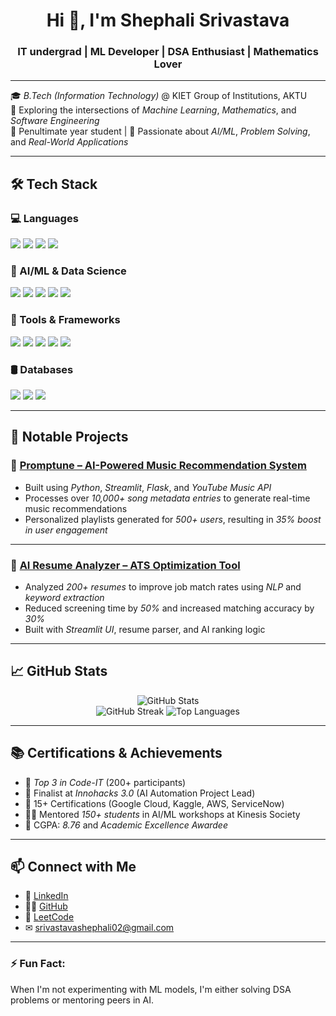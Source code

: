 <h1 align="center">Hi 👋, I'm Shephali Srivastava</h1>
<h3 align="center">IT undergrad | ML Developer | DSA Enthusiast | Mathematics Lover</h3>

---

🎓 *B.Tech (Information Technology)* @ KIET Group of Institutions, AKTU  
🔎 Exploring the intersections of *Machine Learning*, *Mathematics*, and *Software Engineering*  
📌 Penultimate year student | 🧠 Passionate about *AI/ML*, *Problem Solving*, and *Real-World Applications*

---

## 🛠 Tech Stack

### 💻 Languages
<p align="left">
  <img src="https://img.shields.io/badge/C++-00599C?style=for-the-badge&logo=cplusplus&logoColor=white"/>
  <img src="https://img.shields.io/badge/C-555555?style=for-the-badge&logo=c&logoColor=white"/>
  <img src="https://img.shields.io/badge/Python-3776AB?style=for-the-badge&logo=python&logoColor=white"/>
  <img src="https://img.shields.io/badge/JavaScript-F7DF1E?style=for-the-badge&logo=javascript&logoColor=black"/>
</p>

### 🧠 AI/ML & Data Science
<p align="left">
  <img src="https://img.shields.io/badge/TensorFlow-FF6F00?style=for-the-badge&logo=tensorflow&logoColor=white"/>
  <img src="https://img.shields.io/badge/scikit--learn-F7931E?style=for-the-badge&logo=scikit-learn&logoColor=white"/>
  <img src="https://img.shields.io/badge/Numpy-013243?style=for-the-badge&logo=numpy&logoColor=white"/>
  <img src="https://img.shields.io/badge/Pandas-150458?style=for-the-badge&logo=pandas&logoColor=white"/>
  <img src="https://img.shields.io/badge/Matplotlib-11557C?style=for-the-badge&logo=plotly&logoColor=white"/>
</p>

### 🧰 Tools & Frameworks
<p align="left">
  <img src="https://img.shields.io/badge/Flask-000000?style=for-the-badge&logo=flask&logoColor=white"/>
  <img src="https://img.shields.io/badge/Streamlit-FF4B4B?style=for-the-badge&logo=streamlit&logoColor=white"/>
  <img src="https://img.shields.io/badge/OpenCV-5C3EE8?style=for-the-badge&logo=opencv&logoColor=white"/>
  <img src="https://img.shields.io/badge/MediaPipe-FFD600?style=for-the-badge&logo=google&logoColor=black"/>
  <img src="https://img.shields.io/badge/NLTK-76B900?style=for-the-badge&logo=nltk&logoColor=white"/>
</p>

### 🛢 Databases
<p align="left">
  <img src="https://img.shields.io/badge/MySQL-00758F?style=for-the-badge&logo=mysql&logoColor=white"/>
  <img src="https://img.shields.io/badge/Oracle-F80000?style=for-the-badge&logo=oracle&logoColor=white"/>
  <img src="https://img.shields.io/badge/BigQuery-4285F4?style=for-the-badge&logo=google-cloud&logoColor=white"/>
</p>

---

## 🚀 Notable Projects

### 🎵 [Promptune – AI-Powered Music Recommendation System](#)
- Built using *Python*, *Streamlit*, *Flask*, and *YouTube Music API*
- Processes over *10,000+ song metadata entries* to generate real-time music recommendations
- Personalized playlists generated for *500+ users*, resulting in *35% boost in user engagement*

---

### 📄 [AI Resume Analyzer – ATS Optimization Tool](#)
- Analyzed *200+ resumes* to improve job match rates using *NLP* and *keyword extraction*
- Reduced screening time by *50%* and increased matching accuracy by *30%*
- Built with *Streamlit UI*, resume parser, and AI ranking logic

---


## 📈 GitHub Stats

<p align="center">
  <img src="https://github-readme-stats.vercel.app/api?username=srisheph&show_icons=true&theme=tokyonight" alt="GitHub Stats"/>
  <br/>
  <img src="[https://streak-stats.demolab.com?user=srisheph&theme=tokyonight&date_format=M%20j%5B%2C%20Y%5D](https://streak-stats.demolab.com/?user=srisheph&theme=tokyonight&date_format=M%20j%5B%2C%20Y%5D%22%20)" alt="GitHub Streak" />

  <img src="https://github-readme-stats.vercel.app/api/top-langs/?username=srisheph&layout=compact&theme=tokyonight" alt="Top Languages"/>
</p>

---

## 📚 Certifications & Achievements

- 🧠 *Top 3 in Code-IT* (200+ participants)
- 🥇 Finalist at *Innohacks 3.0* (AI Automation Project Lead)
- 📜 15+ Certifications (Google Cloud, Kaggle, AWS, ServiceNow)
- 🧑‍🏫 Mentored *150+ students* in AI/ML workshops at Kinesis Society
- 🏅 CGPA: *8.76* and *Academic Excellence Awardee*

---

## 📫 Connect with Me

- 💼 [LinkedIn](https://www.linkedin.com/in/srisheph/)
- 👩‍💻 [GitHub](https://github.com/srisheph)
- 🧮 [LeetCode](https://leetcode.com/u/sheph18/)
- ✉ srivastavashephali02@gmail.com

---

### ⚡ Fun Fact:
When I'm not experimenting with ML models, I'm either solving DSA problems or mentoring peers in AI.
